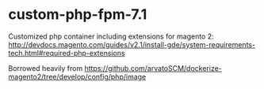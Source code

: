 # custom-php-fpm-7.1
Customized php container including extensions for magento 2: http://devdocs.magento.com/guides/v2.1/install-gde/system-requirements-tech.html#required-php-extensions

Borrowed heavily from https://github.com/arvatoSCM/dockerize-magento2/tree/develop/config/php/image
